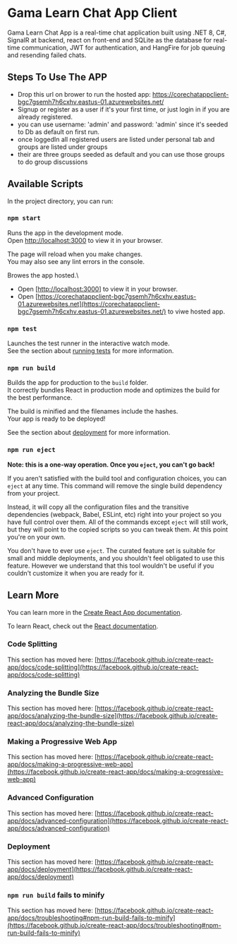 # Gama Learn Chat App Client

Gama Learn Chat App is a real-time chat application built using .NET 8, C#, SignalR at backend, react on front-end and SQLite as the database for real-time communication, JWT for authentication, and HangFire for job queuing and resending failed chats.

## Steps To Use The APP
- Drop this url on brower to run the hosted app: https://corechatappclient-bgc7gsemh7h6cxhv.eastus-01.azurewebsites.net/
- Signup or register as a user if it's your first time, or just login in if you are already registered.
- you can use username: 'admin' and password: 'admin' since it's seeded to Db as default on first run.
- once loggedIn all registered users are listed under personal tab and groups are listed under groups
- their are three groups seeded as default and you can use those groups to do group discussions 

## Available Scripts

In the project directory, you can run:

### `npm start`

Runs the app in the development mode.\
Open [http://localhost:3000](http://localhost:3000) to view it in your browser.

The page will reload when you make changes.\
You may also see any lint errors in the console.

Browes the app hosted.\
- Open [[http://localhost:3000](https://corechatappclient-bgc7gsemh7h6cxhv.eastus-01.azurewebsites.net/)] to view it in your browser.
- Open [https://corechatappclient-bgc7gsemh7h6cxhv.eastus-01.azurewebsites.net](https://corechatappclient-bgc7gsemh7h6cxhv.eastus-01.azurewebsites.net/) to viwe hosted app.


### `npm test`

Launches the test runner in the interactive watch mode.\
See the section about [running tests](https://facebook.github.io/create-react-app/docs/running-tests) for more information.

### `npm run build`

Builds the app for production to the `build` folder.\
It correctly bundles React in production mode and optimizes the build for the best performance.

The build is minified and the filenames include the hashes.\
Your app is ready to be deployed!

See the section about [deployment](https://facebook.github.io/create-react-app/docs/deployment) for more information.

### `npm run eject`

**Note: this is a one-way operation. Once you `eject`, you can't go back!**

If you aren't satisfied with the build tool and configuration choices, you can `eject` at any time. This command will remove the single build dependency from your project.

Instead, it will copy all the configuration files and the transitive dependencies (webpack, Babel, ESLint, etc) right into your project so you have full control over them. All of the commands except `eject` will still work, but they will point to the copied scripts so you can tweak them. At this point you're on your own.

You don't have to ever use `eject`. The curated feature set is suitable for small and middle deployments, and you shouldn't feel obligated to use this feature. However we understand that this tool wouldn't be useful if you couldn't customize it when you are ready for it.

## Learn More

You can learn more in the [Create React App documentation](https://facebook.github.io/create-react-app/docs/getting-started).

To learn React, check out the [React documentation](https://reactjs.org/).

### Code Splitting

This section has moved here: [https://facebook.github.io/create-react-app/docs/code-splitting](https://facebook.github.io/create-react-app/docs/code-splitting)

### Analyzing the Bundle Size

This section has moved here: [https://facebook.github.io/create-react-app/docs/analyzing-the-bundle-size](https://facebook.github.io/create-react-app/docs/analyzing-the-bundle-size)

### Making a Progressive Web App

This section has moved here: [https://facebook.github.io/create-react-app/docs/making-a-progressive-web-app](https://facebook.github.io/create-react-app/docs/making-a-progressive-web-app)

### Advanced Configuration

This section has moved here: [https://facebook.github.io/create-react-app/docs/advanced-configuration](https://facebook.github.io/create-react-app/docs/advanced-configuration)

### Deployment

This section has moved here: [https://facebook.github.io/create-react-app/docs/deployment](https://facebook.github.io/create-react-app/docs/deployment)

### `npm run build` fails to minify

This section has moved here: [https://facebook.github.io/create-react-app/docs/troubleshooting#npm-run-build-fails-to-minify](https://facebook.github.io/create-react-app/docs/troubleshooting#npm-run-build-fails-to-minify)
